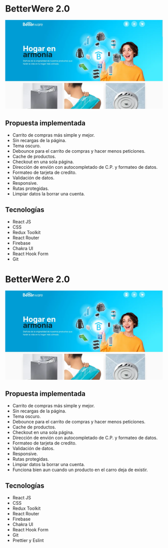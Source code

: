 # BetterWere 2.0

![Sample App Image](./screen.webp)

## Propuesta implementada

- Carrito de compras más simple y mejor.
- Sin recargas de la página.
- Tema oscuro.
- Debounce para el carrito de compras y hacer menos peticiones.
- Cache de productos.
- Checkout en una sola página.
- Dirección de envión con autocompletado de C.P. y formateo de datos.
- Formateo de tarjeta de credito.
- Validación de datos.
- Responsive.
- Rutas protegidas.
- Limpiar datos la borrar una cuenta.

## Tecnologías

- React JS
- CSS
- Redux Toolkit
- React Router
- Firebase
- Chakra UI
- React Hook Form
- Git

# BetterWere 2.0

![Sample App Image](./screen.webp)

## Propuesta implementada

- Carrito de compras más simple y mejor.
- Sin recargas de la página.
- Tema oscuro.
- Debounce para el carrito de compras y hacer menos peticiones.
- Cache de productos.
- Checkout en una sola página.
- Dirección de envión con autocompletado de C.P. y formateo de datos.
- Formateo de tarjeta de credito.
- Validación de datos.
- Responsive.
- Rutas protegidas.
- Limpiar datos la borrar una cuenta.
- Funciona bien aun cuando un producto en el carro deja de existir.

## Tecnologías

- React JS
- CSS
- Redux Toolkit
- React Router
- Firebase
- Chakra UI
- React Hook Form
- Git
- Prettier y Eslint
